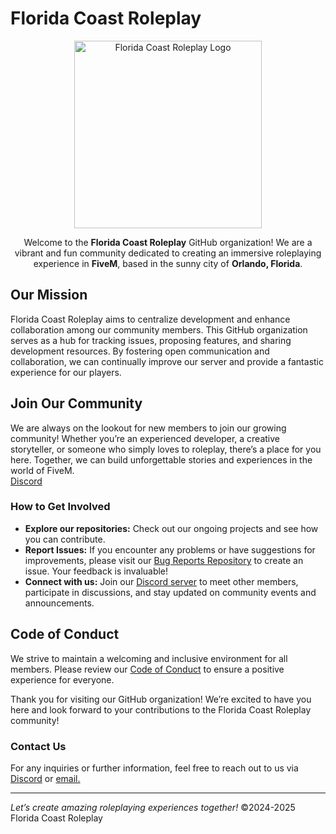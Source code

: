 # Florida Coast Roleplay

<p align="center">
  <img src="https://www.fcrp.xyz/dir/common/images/logo.png" alt="Florida Coast Roleplay Logo" width="300"> <!-- Adjust width as needed -->
</p>

<p align="center">
  Welcome to the <strong>Florida Coast Roleplay</strong> GitHub organization! We are a vibrant and fun community dedicated to creating an immersive roleplaying experience in <strong>FiveM</strong>, based in the sunny city of <strong>Orlando, Florida</strong>.
</p>

## Our Mission

Florida Coast Roleplay aims to centralize development and enhance collaboration among our community members. This GitHub organization serves as a hub for tracking issues, proposing features, and sharing development resources. By fostering open communication and collaboration, we can continually improve our server and provide a fantastic experience for our players.

## Join Our Community

We are always on the lookout for new members to join our growing community! Whether you’re an experienced developer, a creative storyteller, or someone who simply loves to roleplay, there’s a place for you here. Together, we can build unforgettable stories and experiences in the world of FiveM.
<br>
[Discord](https://www.fcrp.xyz/join)

### How to Get Involved

- **Explore our repositories:** Check out our ongoing projects and see how you can contribute.
- **Report Issues:** If you encounter any problems or have suggestions for improvements, please visit our [Bug Reports Repository](https://github.com/Florida-Coast-Roleplay/Bug-Reports) to create an issue. Your feedback is invaluable!
- **Connect with us:** Join our [Discord server](https://www.fcrp.xyz/join) to meet other members, participate in discussions, and stay updated on community events and announcements.

## Code of Conduct

We strive to maintain a welcoming and inclusive environment for all members. Please review our [Code of Conduct](https://example.com) to ensure a positive experience for everyone.

Thank you for visiting our GitHub organization! We’re excited to have you here and look forward to your contributions to the Florida Coast Roleplay community!

### Contact Us

For any inquiries or further information, feel free to reach out to us via [Discord](https://www.fcrp.xyz/join) or [email.](mailto:support@fcrp.xyz)


---

*Let’s create amazing roleplaying experiences together!* ©2024-2025 Florida Coast Roleplay
